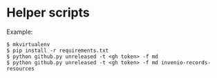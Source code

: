 # Helper scripts

Example:

```
$ mkvirtualenv
$ pip install -r requirements.txt
$ python github.py unreleased -t <gh token> -f md
$ python github.py unreleased -t <gh token> -f md invenio-records-resources
```
